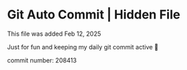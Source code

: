 # Git Auto Commit | Hidden File

This file was added Feb 12, 2025

Just for fun and keeping my daily git commit active 🤪

commit number: 208413
